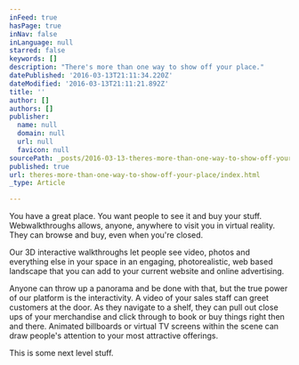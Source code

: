 ```yaml
---
inFeed: true
hasPage: true
inNav: false
inLanguage: null
starred: false
keywords: []
description: "There's more than one way to show off your place."
datePublished: '2016-03-13T21:11:34.220Z'
dateModified: '2016-03-13T21:11:21.892Z'
title: ''
author: []
authors: []
publisher:
  name: null
  domain: null
  url: null
  favicon: null
sourcePath: _posts/2016-03-13-theres-more-than-one-way-to-show-off-your-place.md
published: true
url: theres-more-than-one-way-to-show-off-your-place/index.html
_type: Article

---
```

You have a great place. You want people to see it and buy your stuff. Webwalkthroughs allows, anyone, anywhere to visit you in virtual reality. They can browse and buy, even when you're closed.

Our 3D interactive walkthroughs let people see video, photos and everything else in your space in an engaging, photorealistic, web based landscape that you can add to your current website and online advertising. 

Anyone can throw up a panorama and be done with that, but the true power of our platform is the interactivity. A video of your sales staff can greet customers at the door. As they navigate to a shelf, they can pull out close ups of your merchandise and click through to book or buy things right then and there. Animated billboards or virtual TV screens within the scene can draw people's attention to your most attractive offerings.

This is some next level stuff.